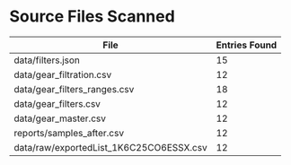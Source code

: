 # Source Files Scanned

| File | Entries Found |
| --- | --- |
| data/filters.json | 15 |
| data/gear_filtration.csv | 12 |
| data/gear_filters_ranges.csv | 18 |
| data/gear_filters.csv | 12 |
| data/gear_master.csv | 12 |
| reports/samples_after.csv | 12 |
| data/raw/exportedList_1K6C25CO6ESSX.csv | 12 |

